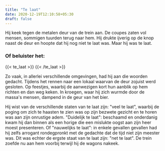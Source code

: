 ```yaml
---
title: "Te laat"
date: 2020-12-19T12:10:58+05:30
draft: false
---
```


Hij keek tegen de metalen deur van de trein aan. De coupes zaten vol mensen, sommigen tuurden terug naar hem. Hij drukte ijverig op de knop naast de deur en hoopte dat hij nog niet te laat was. Maar hij was te laat.
### Of beluister het:
{{< te_laat >}}
{{< /te_laat >}}

Zo vaak, in allerlei verschillende omgevingen, had hij aan die woorden gedacht. Tijdens het rennen naar een lokaal waarvan de deur zojuist werd gesloten. Op feestjes, waarbij de aanwezigen kort hun aanblik op hem richten en dan weg keken. In kroegen, waar hij zich wurmde door de massa's mensen, dampend in de geur van het bier.

Hij wist van de verschillende staten van te laat zijn: "veel te laat", waarbij de poging om zich te haasten te zien was op zijn bezwete gezicht en te horen was aan zijn onrustige adem. "Duidelijk te laat": beschaamd en onderdanig kwam hij dan binnen als een horige die een mislukte oogst aan zijn heer moest presenteren. Of "nauwelijks te laat": in enkele gevallen gevallen had hij zelfs arrogant rondegpronkt met de gedachte dat de tijd niet zijn meester was. Dit was echter de ergste staat van te laat zijn: "net te laat". De trein zoefde nu aan hem voorbij terwijl hij de wagons nakeek.
